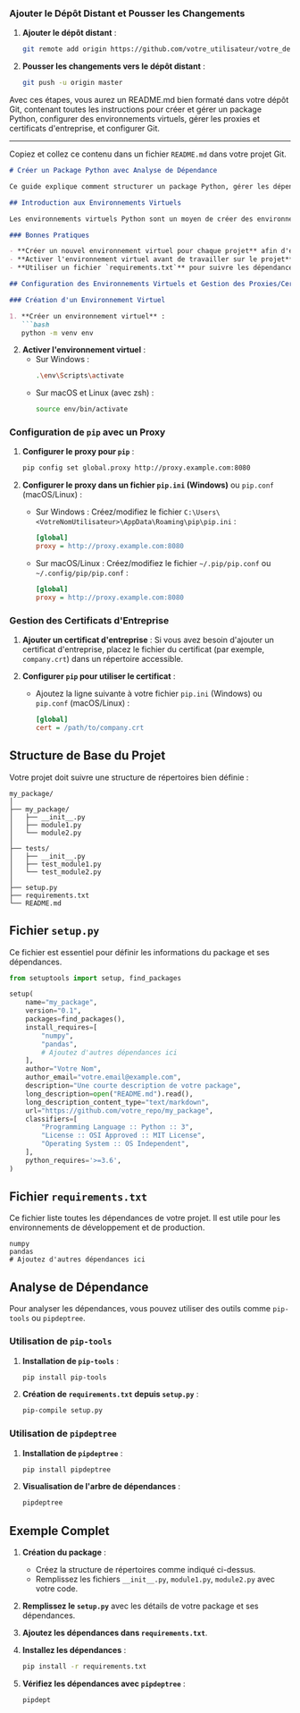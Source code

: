 
### Ajouter le Dépôt Distant et Pousser les Changements

1. **Ajouter le dépôt distant** :
   ```bash
   git remote add origin https://github.com/votre_utilisateur/votre_depot.git
   ```

2. **Pousser les changements vers le dépôt distant** :
   ```bash
   git push -u origin master
   ```

Avec ces étapes, vous aurez un README.md bien formaté dans votre dépôt Git, contenant toutes les instructions pour créer et gérer un package Python, configurer des environnements virtuels, gérer les proxies et certificats d'entreprise, et configurer Git.

---

Copiez et collez ce contenu dans un fichier `README.md` dans votre projet Git.

```markdown
# Créer un Package Python avec Analyse de Dépendance

Ce guide explique comment structurer un package Python, gérer les dépendances et effectuer des analyses de dépendance. Il inclut également des instructions sur la configuration des environnements virtuels et des paramètres Git essentiels.

## Introduction aux Environnements Virtuels

Les environnements virtuels Python sont un moyen de créer des environnements isolés pour vos projets, ce qui permet de gérer les dépendances spécifiques à chaque projet sans conflit avec les autres projets. C'est une bonne pratique de toujours utiliser un environnement virtuel pour chaque nouveau projet.

### Bonnes Pratiques

- **Créer un nouvel environnement virtuel pour chaque projet** afin d'éviter les conflits de dépendances.
- **Activer l'environnement virtuel avant de travailler sur le projet**.
- **Utiliser un fichier `requirements.txt`** pour suivre les dépendances de votre projet.

## Configuration des Environnements Virtuels et Gestion des Proxies/Certificats

### Création d'un Environnement Virtuel

1. **Créer un environnement virtuel** :
   ```bash
   python -m venv env
   ```

2. **Activer l'environnement virtuel** :
   - Sur Windows :
     ```bash
     .\env\Scripts\activate
     ```
   - Sur macOS et Linux (avec zsh) :
     ```bash
     source env/bin/activate
     ```

### Configuration de `pip` avec un Proxy

1. **Configurer le proxy pour `pip`** :
   ```bash
   pip config set global.proxy http://proxy.example.com:8080
   ```

2. **Configurer le proxy dans un fichier `pip.ini` (Windows)** ou `pip.conf` (macOS/Linux) :
   - Sur Windows :
     Créez/modifiez le fichier `C:\Users\<VotreNomUtilisateur>\AppData\Roaming\pip\pip.ini` :
     ```ini
     [global]
     proxy = http://proxy.example.com:8080
     ```

   - Sur macOS/Linux :
     Créez/modifiez le fichier `~/.pip/pip.conf` ou `~/.config/pip/pip.conf` :
     ```ini
     [global]
     proxy = http://proxy.example.com:8080
     ```

### Gestion des Certificats d'Entreprise

1. **Ajouter un certificat d'entreprise** :
   Si vous avez besoin d'ajouter un certificat d'entreprise, placez le fichier du certificat (par exemple, `company.crt`) dans un répertoire accessible.

2. **Configurer `pip` pour utiliser le certificat** :
   - Ajoutez la ligne suivante à votre fichier `pip.ini` (Windows) ou `pip.conf` (macOS/Linux) :
     ```ini
     [global]
     cert = /path/to/company.crt
     ```

## Structure de Base du Projet

Votre projet doit suivre une structure de répertoires bien définie :

```
my_package/
│
├── my_package/
│   ├── __init__.py
│   ├── module1.py
│   └── module2.py
│
├── tests/
│   ├── __init__.py
│   ├── test_module1.py
│   └── test_module2.py
│
├── setup.py
├── requirements.txt
└── README.md
```

## Fichier `setup.py`

Ce fichier est essentiel pour définir les informations du package et ses dépendances.

```python
from setuptools import setup, find_packages

setup(
    name="my_package",
    version="0.1",
    packages=find_packages(),
    install_requires=[
        "numpy",
        "pandas",
        # Ajoutez d'autres dépendances ici
    ],
    author="Votre Nom",
    author_email="votre.email@example.com",
    description="Une courte description de votre package",
    long_description=open("README.md").read(),
    long_description_content_type="text/markdown",
    url="https://github.com/votre_repo/my_package",
    classifiers=[
        "Programming Language :: Python :: 3",
        "License :: OSI Approved :: MIT License",
        "Operating System :: OS Independent",
    ],
    python_requires='>=3.6',
)
```

## Fichier `requirements.txt`

Ce fichier liste toutes les dépendances de votre projet. Il est utile pour les environnements de développement et de production.

```
numpy
pandas
# Ajoutez d'autres dépendances ici
```

## Analyse de Dépendance

Pour analyser les dépendances, vous pouvez utiliser des outils comme `pip-tools` ou `pipdeptree`.

### Utilisation de `pip-tools`

1. **Installation de `pip-tools`** :
   ```bash
   pip install pip-tools
   ```

2. **Création de `requirements.txt` depuis `setup.py`** :
   ```bash
   pip-compile setup.py
   ```

### Utilisation de `pipdeptree`

1. **Installation de `pipdeptree`** :
   ```bash
   pip install pipdeptree
   ```

2. **Visualisation de l'arbre de dépendances** :
   ```bash
   pipdeptree
   ```

## Exemple Complet

1. **Création du package** :
   - Créez la structure de répertoires comme indiqué ci-dessus.
   - Remplissez les fichiers `__init__.py`, `module1.py`, `module2.py` avec votre code.

2. **Remplissez le `setup.py`** avec les détails de votre package et ses dépendances.

3. **Ajoutez les dépendances dans `requirements.txt`**.

4. **Installez les dépendances** :
   ```bash
   pip install -r requirements.txt
   ```

5. **Vérifiez les dépendances avec `pipdeptree`** :
   ```bash
   pipdept